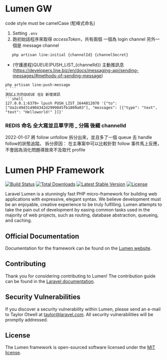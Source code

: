 # Lumen GW
code style must be camelCase (駝峰式命名)
1. Setting `.env`
2. 跑初始話程序來取得 *accessToken*，共有兩個 一個為 login channel 另外一個是 message channel
```shell
   php artisan line:initial {channelId} {channelSecret}
```


- (守護進程)QUEUE(PUSH_LIST_{channelId}) 主動推訊息 (https://developers.line.biz/en/docs/messaging-api/sending-messages/#methods-of-sending-message)
```shell
php artisan line:push-message
- ```
測試上方的QUEUE 在Q 新增資訊
```shell
127.0.0.1:6379> lpush PUSH_LIST_1644812070 '{"to": ["Ua2c49d314904342d2999845fb1809a03"], "messages": [{"type": "text", "text": "Helloworld!" }]}'
```

### REDIS 命名 全大寫並且單字用 _ 分隔 後綴 channelId


2022-01-07 將 follow unfollow 拆分出來，並且多了一個 queue 去 handle follow的狀態追蹤。 拆分原因： 在主專案中可以比較針對 follow 事件馬上反應，不會因為消化問題導致來不及取代 profile

# Lumen PHP Framework

[![Build Status](https://travis-ci.org/laravel/lumen-framework.svg)](https://travis-ci.org/laravel/lumen-framework)
[![Total Downloads](https://img.shields.io/packagist/dt/laravel/framework)](https://packagist.org/packages/laravel/lumen-framework)
[![Latest Stable Version](https://img.shields.io/packagist/v/laravel/framework)](https://packagist.org/packages/laravel/lumen-framework)
[![License](https://img.shields.io/packagist/l/laravel/framework)](https://packagist.org/packages/laravel/lumen-framework)

Laravel Lumen is a stunningly fast PHP micro-framework for building web applications with expressive, elegant syntax. We believe development must be an enjoyable, creative experience to be truly fulfilling. Lumen attempts to take the pain out of development by easing common tasks used in the majority of web projects, such as routing, database abstraction, queueing, and caching.

## Official Documentation

Documentation for the framework can be found on the [Lumen website](https://lumen.laravel.com/docs).

## Contributing

Thank you for considering contributing to Lumen! The contribution guide can be found in the [Laravel documentation](https://laravel.com/docs/contributions).

## Security Vulnerabilities

If you discover a security vulnerability within Lumen, please send an e-mail to Taylor Otwell at taylor@laravel.com. All security vulnerabilities will be promptly addressed.

## License

The Lumen framework is open-sourced software licensed under the [MIT license](https://opensource.org/licenses/MIT).

